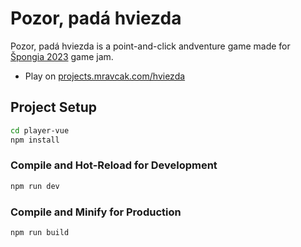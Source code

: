 # Pozor, padá hviezda

Pozor, padá hviezda is a point-and-click andventure game made for [Špongia 2023](https://www.smnd.sk/mikey/PHP/spongia/spongia_2023/) game jam.

- Play on [projects.mravcak.com/hviezda](https://projects.mravcak.com/hviezda/)

## Project Setup

```sh
cd player-vue
npm install
```

### Compile and Hot-Reload for Development

```sh
npm run dev
```

### Compile and Minify for Production

```sh
npm run build
```
